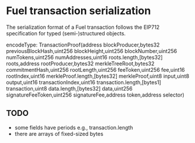 # Fuel transaction serialization

The serialization format of a Fuel transaction follows the EIP712 specification for typed (semi-)structured objects.

encodeType: TransactionProof(address blockProducer,bytes32 previousBlockHash,uint256 blockHeight,uint256 blockNumber,uint256 numTokens,uint256 numAddresses,uint16 roots.length,[bytes32] roots,address rootProducer,bytes32 merkleTreeRoot,bytes32 commitmentHash,uint256 rootLength,uint256 feeToken,uint256 fee,uint16 rootIndex,uint16 merkleProof.length,[bytes32] merkleProof,uint8 input,uint8 output,uint16 transactionIndex,uint16 transaction.length,[bytes1] transaction,uint8 data.length,[bytes32] data,uint256 signatureFeeToken,uint256 signatureFee,address token,address selector)

## TODO

* some fields have periods e.g., transaction.length
* there are arrays of fixed-sized bytes
